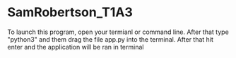 # SamRobertson_T1A3

To launch this program, open your termianl or command line. After that type "python3" and them drag the file app.py into the terminal. After that hit enter and the application will be ran in terminal